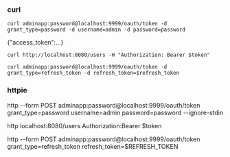 ### curl
```
curl adminapp:password@localhost:9999/oauth/token -d grant_type=password -d username=admin -d password=password
```

{"access_token":...}

```
curl http://localhost:8080/users -H "Authorization: Bearer $token"
```

```
curl adminapp:password@localhost:9999/oauth/token -d grant_type=refresh_token -d refresh_token=$refresh_token
```

### httpie

http --form POST adminapp:password@localhost:9999/oauth/token grant_type=password username=admin password=password  --ignore-stdin

http localhost:8080/users Authorization:Bearer $token

http --form POST adminapp:password@localhost:9999/oauth/token grant_type=refresh_token refresh_token=$REFRESH_TOKEN

